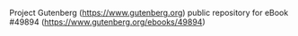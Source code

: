 Project Gutenberg (https://www.gutenberg.org) public repository for eBook #49894 (https://www.gutenberg.org/ebooks/49894)
